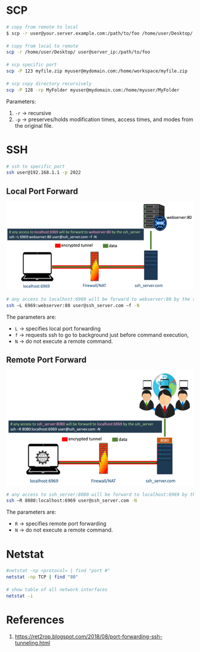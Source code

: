 # SCP
``` bash
# copy from remote to local
$ scp -r user@your.server.example.com:/path/to/foo /home/user/Desktop/

# copy from local to remote
scp -r /home/user/Desktop/ user@server_ip:/path/to/foo

# scp specific port
scp -P 123 myfile.zip myuser@mydomain.com:/home/workspace/myfile.zip

# scp copy directory recursively
scp -P 128 -rp MyFolder myuser@mydomain.com:/home/myuser/MyFolder
```

Parameters:
1. <code>-r</code> → recursive
2. <code>-p</code> → preserves/holds modification times, access times, and modes from the original file.


# SSH
``` bash
# ssh to specific port
ssh user@192.168.1.1 -p 2022
```

## Local Port Forward

<img src="images/ssh-forward-local-port.png" alt=""/>

``` bash
# any access to localhost:6969 will be forward to webserver:80 by the ssh_server
ssh –L 6969:webserver:80 user@ssh_server.com –f -N

```

The parameters are:
- <code>L</code> → specifies local port forwarding
- <code>f</code> → requests ssh to go to background just before command execution,
- <code>N</code> → do not execute a remote command.

## Remote Port Forward
<img src="images/ssh-forward-remote-port.png" alt=""/>

``` bash
# any access to ssh_server:8080 will be forward to localhost:6969 by the ssh_server
ssh –R 8080:localhost:6969 user@ssh_server.com -N

```
The parameters are:
- <code>R</code> → specifies remote port forwarding
- <code>N</code> → do not execute a remote command.

# Netstat
``` bash
#netstat -np <protocol> | find "port #"
netstat -np TCP | find "80"

# show table of all network interfaces
netstat -i
```
# References
1. https://ret2rop.blogspot.com/2018/08/port-forwarding-ssh-tunneling.html